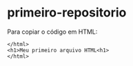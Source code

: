 # primeiro-repositorio

Para copiar o código em HTML:
```
</html>
<h1>Meu primeiro arquivo HTML<h1>
</html>
```
